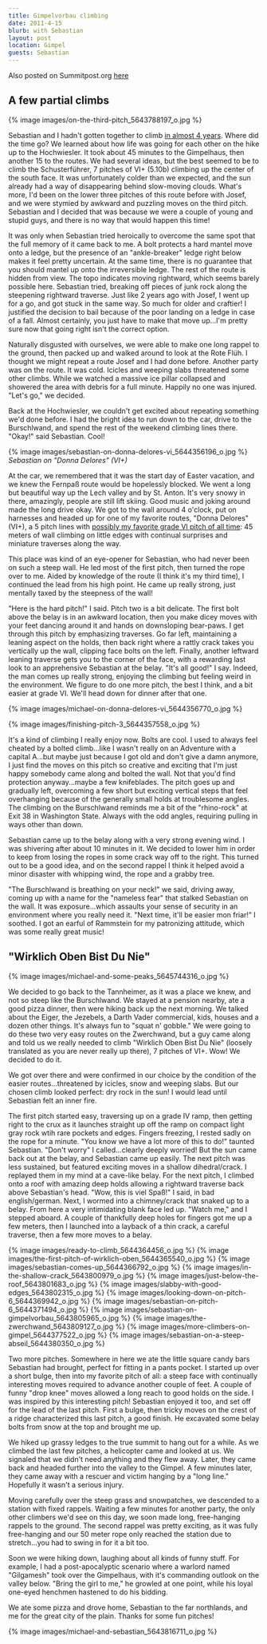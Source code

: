 ```yaml
---
title: Gimpelvorbau climbing
date: 2011-4-15
blurb: with Sebastian
layout: post
location: Gimpel
guests: Sebastian
---
```


Also posted on Summitpost.org [here](https://www.summitpost.org/a-few-good-pitches/711474)

A few partial climbs
---

{% image images/on-the-third-pitch_5643788197_o.jpg %}

Sebastian and I hadn't gotten together to climb <a href="https://www.summitpost.org/sunny-south-sides/286714">in almost 4 years</a>. Where did the time go? We learned about how life was going for each other on the hike up to the Hochwiesler. It took about 45 minutes to the Gimpelhaus, then another 15 to the routes. We had several ideas, but the best seemed to be to climb the Schusterführer, 7 pitches of VI+ (5.10b) climbing up the center of the south face. It was unfortunately colder than we expected, and the sun already had a way of disappearing behind slow-moving clouds. What's more, I'd been on the lower three pitches of this route before with Josef, and we were stymied by awkward and puzzling moves on the third pitch. Sebastian and I decided that was because we were a couple of young and stupid guys, and there is no way that would happen this time!

It was only when Sebastian tried heroically to overcome the same spot that the full memory of it came back to me. A bolt protects a hard mantel move onto a ledge, but the presence of an "ankle-breaker" ledge right below makes it feel pretty uncertain. At the same time, there is no guarantee that you should mantel up onto the irreversible ledge. The rest of the route is hidden from view. The topo indicates moving rightward, which seems barely possible here. Sebastian tried, breaking off pieces of junk rock along the steepening rightward traverse. Just like 2 years ago with Josef, I went up for a go, and got stuck in the same way. So much for older and craftier! I justified the decision to bail because of the poor landing on a ledge in case of a fall. Almost certainly, you just have to make that move up...I'm pretty sure now that going right isn't the correct option.

Naturally disgusted with ourselves, we were able to make one long rappel to the ground, then packed up and walked around to look at the Rote Flüh. I thought we might repeat a route Josef and I had done before. Another party was on the route. It was cold. Icicles and weeping slabs threatened some other climbs. While we watched a massive ice pillar collapsed and showered the area with debris for a full minute. Happily no one was injured. "Let's go," we decided.

Back at the Hochwiesler, we couldn't get excited about repeating something we'd done before. I had the bright idea to run down to the car, drive to the Burschlwand, and spend the rest of the weekend climbing lines there. "Okay!" said Sebastian. Cool!

{% image images/sebastian-on-donna-delores-vi_5644356196_o.jpg %}
<i>Sebastian on "Donna Delores" (VI+)</i>

At the car, we remembered that it was the start day of Easter vacation, and we knew the Fernpaß route would be hopelessly blocked. We went a long but beautiful way up the Lech valley and by St. Anton. It's very snowy in there, amazingly, people are still lift skiing. Good music and joking around made the long drive okay. We got to the wall around 4 o'clock, put on harnesses and headed up for one of my favorite routes, "Donna Delores" (VI+), a 5 pitch lines with <a href="https://mountainwerksmm.blogspot.com/2010/05/burschlwand-climbing-with-stephan.html">possibly my favorite grade VI pitch of all time</a>: 45 meters of wall climbing on little edges with continual surprises and miniature traverses along the way.

This place was kind of an eye-opener for Sebastian, who had never been on such a steep wall. He led most of the first pitch, then turned the rope over to me. Aided by knowledge of the route (I think it's my third time), I continued the lead from his high point. He came up really strong, just mentally taxed by the steepness of the wall!

"Here is the hard pitch!" I said. Pitch two is a bit delicate. The first bolt above the belay is in an awkward location, then you make dicey moves with your feet dancing around it and hands on downsloping bear-paws. I get through this pitch by emphasizing traverses. Go far left, maintaining a leaning aspect on the holds, then back right where a rattly crack takes you vertically up the wall, clipping face bolts on the left. Finally, another leftward leaning traverse gets you to the corner of the face, with a rewarding last look to an apprehensive Sebastian at the belay. "It's all good!" I say. Indeed, the man comes up really strong, enjoying the climbing but feeling weird in the environment. We figure to do one more pitch, the best I think, and a bit easier at grade VI. We'll head down for dinner after that one.

{% image images/michael-on-donna-delores-vi_5644356770_o.jpg %}

{% image images/finishing-pitch-3_5644357558_o.jpg %}

It's a kind of climbing I really enjoy now. Bolts are cool. I used to always feel cheated by a bolted climb...like I wasn't really on an Adventure with a capital A...but maybe just because I got old and don't give a damn anymore, I just find the moves on this pitch so creative and exciting that I'm just happy somebody came along and bolted the wall. Not that you'd find protection anyway...maybe a few knifeblades. The pitch goes up and gradually left, overcoming a few short but exciting vertical steps that feel overhanging because of the generally small holds at troublesome angles. The climbing on the Burschlwand reminds me a bit of the "rhino-rock" at Exit 38 in Washington State. Always with the odd angles, requiring pulling in ways other than down.

Sebastian came up to the belay along with a very strong evening wind. I was shivering after about 10 minutes in it. We decided to lower him in order to keep from losing the ropes in some crack way off to the right. This turned out to be a good idea, and on the second rappel I think it helped avoid a minor disaster with whipping wind, the rope and a grabby tree.

"The Burschlwand is breathing on your neck!" we said, driving away, coming up with a name for the "nameless fear" that stalked Sebastian on the wall. It was exposure...which assaults your sense of security in an environment where you really need it. "Next time, it'll be easier mon friar!" I soothed. I got an earful of Rammstein for my patronizing attitude, which was some really great music!

"Wirklich Oben Bist Du Nie"
---

{% image images/michael-and-some-peaks_5645744316_o.jpg %}

We decided to go back to the Tannheimer, as it was a place we knew, and not so steep like the Burschlwand. We stayed at a pension nearby, ate a good pizza dinner, then were hiking back up the next morning. We talked about the Eiger, the Jezebels, a Darth Vader commercial, kids, houses and a dozen other things. It's always fun to "squat n' gobble." We were going to do these two very easy routes on the Zwerchwand, but a guy came along and told us we really needed to climb "Wirklich Oben Bist Du Nie" (loosely translated as you are never really up there), 7 pitches of VI+. Wow! We decided to do it.

We got over there and were confirmed in our choice by the condition of the easier routes...threatened by icicles, snow and weeping slabs. But our chosen climb looked perfect: dry rock in the sun! I would lead until Sebastian felt an inner fire.

The first pitch started easy, traversing up on a grade IV ramp, then getting right to the crux as it launches straight up off the ramp on compact light gray rock wtih rare pockets and edges. Fingers freezing, I rested sadly on the rope for a minute. "You know we have a lot more of this to do!" taunted Sebastian. "Don't worry" I called...clearly deeply worried! But the sun came back out at the belay, and Sebastian came up easily. The next pitch was less sustained, but featured exciting moves in a shallow dihedral/crack. I replayed them in my mind at a cave-like belay. For the next pitch, I climbed onto a roof with amazing deep holds allowing a rightward traverse back above Sebastian's head. "Wow, this is viel Spaß!" I said, in bad english/german. Next, I wormed into a chimney/crack that snaked up to a belay. From here a very intimidating blank face led up. "Watch me," and I stepped aboard. A couple of thankfully deep holes for fingers got me up a few meters, then I launched into a layback of a thin crack, a careful traverse, then a few more moves to a belay.

{% image images/ready-to-climb_5644364456_o.jpg %}
{% image images/the-first-pitch-of-wirklich-oben_5644365540_o.jpg %}
{% image images/sebastian-comes-up_5644366792_o.jpg %}
{% image images/in-the-shallow-crack_5643800979_o.jpg %}
{% image images/just-below-the-roof_5643801683_o.jpg %}
{% image images/slabby-with-good-edges_5643802315_o.jpg %}
{% image images/looking-down-on-pitch-6_5644369942_o.jpg %}
{% image images/sebastian-on-pitch-6_5644371494_o.jpg %}
{% image images/sebastian-on-gimpelvorbau_5643805965_o.jpg %}
{% image images/the-zwerchwand_5643809127_o.jpg %}
{% image images/more-climbers-on-gimpel_5644377522_o.jpg %}
{% image images/sebastian-on-a-steep-abseil_5644380350_o.jpg %}

Two more pitches. Somewhere in here we ate the little square candy bars Sebastian had brought, perfect for fitting in a pants pocket. I started up over a short bulge, then into my favorite pitch of all: a steep face with continually interesting moves required to advance another couple of feet. A couple of funny "drop knee" moves allowed a long reach to good holds on the side. I was inspired by this interesting pitch! Sebastian enjoyed it too, and set off for the lead of the last pitch. First a bulge, then tricky moves on the crest of a ridge characterized this last pitch, a good finish. He excavated some belay bolts from snow at the top and brought me up.

We hiked up grassy ledges to the true summit to hang out for a while. As we climbed the last few pitches, a helicopter came and looked at us. We signaled that we didn't need anything and they flew away. Later, they came back and headed further into the valley to the Gimpel. A few minutes later, they came away with a rescuer and victim hanging by a "long line." Hopefully it wasn't a serious injury.

Moving carefully over the steep grass and snowpatches, we descended to a station with fixed rappels. Waiting a few minutes for another party, the only other climbers we'd see on this day, we soon made long, free-hanging rappels to the ground. The second rappel was pretty exciting, as it was fully free-hanging and our 50 meter rope only reached the station due to stretch...you had to swing in for it a bit too.

Soon we were hiking down, laughing about all kinds of funny stuff. For example, I had a post-apocalyptic scenario where a warlord named "Gilgamesh" took over the Gimpelhaus, with it's commanding outlook on the valley below. "Bring the girl to me," he growled at one point, while his loyal one-eyed henchmen hastened to do his bidding. 

We ate some pizza and drove home, Sebastian to the far northlands, and me for the great city of the plain. Thanks for some fun pitches!
                    
{% image images/michael-and-sebastian_5643816711_o.jpg %}
                                                                                    
